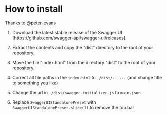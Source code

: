 # How to install
Thanks to [@peter-evans](https://github.com/peter-evans)



1. Download the latest stable release of the Swagger UI [https://github.com/swagger-api/swagger-ui/releases].

2. Extract the contents and copy the "dist" directory to the root of your repository.

3. Move the file "index.html" from the directory "dist" to the root of your repository.

4. Correct all file paths in the `index.html` to `./dist/......` (and change title to something you like)

5. Change the url in `./dist/swagger-initializer.js` to `main.json`

6. Replace `SwaggerUIStandalonePreset` with `SwaggerUIStandalonePreset.slice(1)` to remove the top bar
